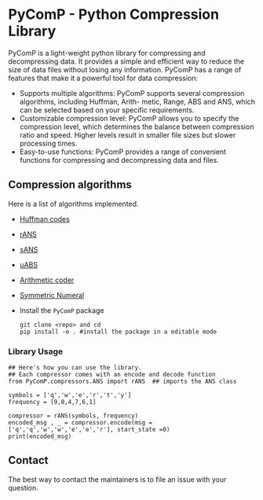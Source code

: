 # PyComP - Python Compression Library
PyComP is a light-weight python library for compressing and decompressing data. It provides a simple and efficient way to reduce the size of data files without losing any information.
PyComP has a range of features that make it a powerful tool for data compression: 

- Supports multiple algorithms: PyComP supports several compression algorithms, including Huffman, Arith- metic, Range, ABS and ANS, which can be selected based on your specific requirements.
- Customizable compression level: PyComP allows you to specify the compression level, which determines the balance between compression ratio and speed. Higher levels result in smaller file sizes but slower processing times.
- Easy-to-use functions: PyComP provides a range of convenient functions for compressing and decompressing data and files.

## Compression algorithms
Here is a list of algorithms implemented.

- [Huffman codes](https://github.com/JEENB/PyComP/blob/version1.0/PyComP/compressors/huffman.py)
- [rANS](https://github.com/JEENB/PyComP/blob/version1.0/PyComP/compressors/rANS.py)
- [sANS](https://github.com/JEENB/PyComP/blob/version1.0/PyComP/compressors/sANS.py)
- [uABS](https://github.com/JEENB/PyComP/blob/version1.0/PyComP/compressors/uABS.py)
- [Arithmetic coder](https://github.com/JEENB/PyComP/blob/version1.0/PyComP/compressors/arithmetic.py)
- [Symmetric Numeral](https://github.com/JEENB/PyComP/blob/version1.0/PyComP/compressors/symmetric_numeral.py)


- Install the `PyComP` package
    ```
    git clone <repo> and cd
    pip install -e . #install the package in a editable mode
    ``` 
### Library Usage
   ```
   ## Here's how you can use the library. 
   ## Each compressor comes with an encode and decode function
   from PyComP.compressors.ANS import rANS  ## imports the ANS class

   symbols = ['q','w','e','r','t','y']
   frequency = [9,8,4,7,6,1]

   compressor = rANS(symbols, frequency)
   encoded_msg , _ = compressor.encode(msg = ['q','q','w','w','e','e','r'], start_state =0)
   print(encoded_msg)
   ```
## Contact
The best way to contact the maintainers is to file an issue with your question. 
